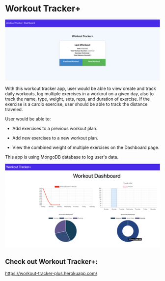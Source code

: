# Workout Tracker+
![Workout Tracker+](./img/readme-img-01.png)

With this workout tracker app, user would be able to view create and track daily workouts, log multiple exercises in a workout on a given day, also to track the name, type, weight, sets, reps, and duration of exercise. If the exercise is a cardio exercise, user should be able to track the distance traveled.

User would be able to:

  * Add exercises to a previous workout plan.

  * Add new exercises to a new workout plan.

  * View the combined weight of multiple exercises on the Dashboard page.

This app is using MongoDB database to log user's data.

![Workout Tracker+](./img/readme-img-02.png)

## Check out Workout Tracker+:  
https://workout-tracker-plus.herokuapp.com/
